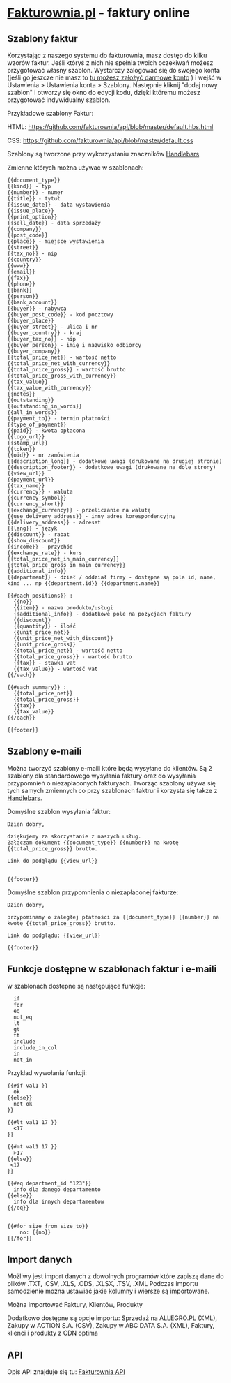 [Fakturownia.pl](http://fakturownia.pl/) - faktury online
===========

Szablony faktur
---------------

Korzystając z naszego systemu do fakturownia, masz dostęp do kilku wzorów faktur. Jeśli któryś z nich nie spełnia twoich oczekiwań możesz 
przygotować własny szablon. Wystarczy zalogować się do swojego konta (jeśli go jeszcze nie masz to
[tu możesz założyć darmowe konto](https://app.fakturownia.pl/signup) ) i wejść w Ustawienia > Ustawienia konta > Szablony. Następnie kliknij "dodaj nowy szablon" i otworzy się okno do edycji kodu, dzięki któremu możesz przygotować indywidualny szablon.



Przykładowe szablony Faktur:

HTML: https://github.com/fakturownia/api/blob/master/default.hbs.html

CSS: https://github.com/fakturownia/api/blob/master/default.css

Szablony są tworzone przy wykorzystaniu znaczników  [Handlebars](http://handlebarsjs.com/)

Zmienne których można używać w szablonach:

```shell
{{document_type}}
{{kind}} - typ
{{number}} - numer
{{title}} - tytuł
{{issue_date}} - data wystawienia
{{issue_place}}
{{print_option}}
{{sell_date}} - data sprzedaży
{{company}}
{{post_code}}
{{place}} - miejsce wystawienia
{{street}}
{{tax_no}} - nip
{{country}}
{{www}}
{{email}}
{{fax}}
{{phone}}
{{bank}}
{{person}}
{{bank_account}}
{{buyer}} - nabywca
{{buyer_post_code}} - kod pocztowy
{{buyer_place}}
{{buyer_street}} - ulica i nr
{{buyer_country}} - kraj
{{buyer_tax_no}} - nip
{{buyer_person}} - imię i nazwisko odbiorcy
{{buyer_company}}
{{total_price_net}} - wartość netto
{{total_price_net_with_currency}}
{{total_price_gross}} - wartość brutto
{{total_price_gross_with_currency}}
{{tax_value}}
{{tax_value_with_currency}}
{{notes}}
{{outstanding}}
{{outstanding_in_words}}
{{all_in_words}}
{{payment_to}} - termin płatności
{{type_of_payment}}
{{paid}} - kwota opłacona
{{logo_url}}
{{stamp_url}}
{{token}}
{{oid}} - nr zamówienia
{{description_long}} - dodatkowe uwagi (drukowane na drugiej stronie)
{{description_footer}} - dodatkowe uwagi (drukowane na dole strony)
{{view_url}}
{{payment_url}}
{{tax_name}}
{{currency}} - waluta
{{currency_symbol}}
{{currency_short}}
{{exchange_currency}} - przeliczanie na walutę
{{use_delivery_address}} - inny adres korespondencyjny
{{delivery_address}} - adresat
{{lang}} - język
{{discount}} - rabat
{{show_discount}}
{{income}} - przychód
{{exchange_rate}} - kurs
{{total_price_net_in_main_currency}}
{{total_price_gross_in_main_currency}}
{{additional_info}}
{{department}} - dział / oddział firmy - dostępne są pola id, name, kind ... np {{department.id}} {{department.name}}

{{#each positions}} : 
  {{no}}
  {{item}} - nazwa produktu/usługi
  {{additional_info}} - dodatkowe pole na pozycjach faktury
  {{discount}}
  {{quantity}} - ilość
  {{unit_price_net}}
  {{unit_price_net_with_discount}}
  {{unit_price_gross}}
  {{total_price_net}} - wartość netto
  {{total_price_gross}} - wartość brutto
  {{tax}} - stawka vat
  {{tax_value}} - wartość vat 
{{/each}}

{{#each summary}} : 
  {{total_price_net}}
  {{total_price_gross}}
  {{tax}}
  {{tax_value}} 
{{/each}}

{{footer}}
```




Szablony e-maili
---------------
Można tworzyć szablony e-maili które będą wysyłane do klientów. Są 2 szablony dla standardowego wysyłania faktury oraz
do wysyłania przypomnień o niezapłaconych fakturyach. Tworząc szablony używa się tych samych zmiennych co przy szablonach 
faktrur i korzysta się także z [Handlebars](http://handlebarsjs.com/).

Domyślne szablon wysyłania faktur:
```shell
Dzień dobry,

dziękujemy za skorzystanie z naszych usług. 
Załączam dokument {{document_type}} {{number}} na kwotę {{total_price_gross}} brutto.

Link do podglądu {{view_url}}


{{footer}}
```

Domyślne szablon przypomnienia o niezapłaconej fakturze:
```shell
Dzień dobry,

przypominamy o zaległej płatności za {{document_type}} {{number}} na kwotę {{total_price_gross}} brutto.

Link do podglądu: {{view_url}}

{{footer}}
```


Funkcje dostępne w szablonach faktur i e-maili
---------------

w szablonach dostepne są następujące funkcje:

```shell
  if
  for
  eq 
  not_eq
  lt
  gt
  tt
  include
  include_in_col
  in 
  not_in
```

Przykład wywołania funkcji:

```shell  
{{#if val1 }}
  ok
{{else}}
  not ok
}}

{{#lt val1 17 }}
  <17
}}

{{#mt val1 17 }}
  >17
{{else}}
 <17
}}

{{#eq department_id "123"}}
  info dla danego departamento
{{else}}
  info dla innych departamentow
{{/eq}}


{{#for size_from size_to}}
    no: {{no}}
{{/for}}
```


Import danych
---------------

Możliwy jest import danych z dowolnych programów które zapiszą dane do plików  .TXT, .CSV, .XLS, .ODS, .XLSX, .TSV, .XML
Podczas importu samodzienie można ustawiać jakie kolumny i wiersze są importowane.

Można importować Faktury, Klientów, Produkty

Dodatkowo dostępne są opcje importu: Sprzedaż na ALLEGRO.PL (XML), Zakupy w ACTION S.A. (CSV), Zakupy w ABC DATA S.A. (XML), Faktury, klienci i produkty z CDN optima 


API
---------------

Opis API znajduje się tu: [Fakturownia API](https://github.com/radgost/fakturownia-api)

